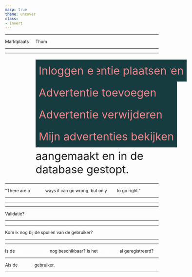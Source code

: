 ```yaml
---
marp: true
theme: uncover
class: 
- invert
---
```


<style>

  html {
    font-weight: 400;
  }

section {
  background: #f78589;
  color:#163c40;
  font-family:"Consolas";
  }

  h1 {
    text-align: left;
    margin-left: 100px;
    font-size: 36px;
    max-width:650px;
    font-weight: 400;
  }
  
  h2 {
    position: absolute;
    text-align: left;
    margin-left: 100px;
    top:200px;
    font-size: 36px;
    font-weight: 400;
    background-color:#163c40;
    color:#f78589;
    line-height:2em;
  }
  
  h2::before {
    content: " ";
  }
  
  h2::after{
    content: " ";
  }

  span {
    color: white;
  }





</style>

---

Marktplaats <span>/ 
/ </span>Thom

---
## Registreren gebruiker<br> Advertentie toevoegen<br> Advertentie verwijderen<br> Mijn advertenties bekijken


---

# Bij het opstarten van Marktplaats wordt de database al gevuld; <span>gebruikers</span>, <span>advertenties</span> en <span>categoriën</span> worden aangemaakt en in de database gestopt.

---

## Inloggen
“There are a <span>million</span> ways it can go wrong, but only <span>one</span> to go right.”

---

## Mijn advertenties


---

## Mijn advertenties bekijken

---
## Een advertentie verwijderen
<p>Validatie?</p>

---
## Een advertentie plaatsen


---

## Uitloggen
Kom ik nog bij de spullen 
van de gebruiker?

---
## Registratie

---

## Registratie
Is de <span>gebruikersnaam</span> nog beschikbaar? 
Is het <span>mailadres</span> al geregistreerd?

---

## Inloggen 
Als de <span>nieuwe</span> gebruiker.

---
